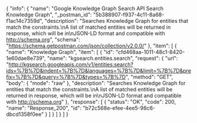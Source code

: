 {
  "info": {
    "name": "Google Knowledge Graph Search API Search Knowledge Graph",
    "_postman_id": "5b388907-f937-4c11-8a68-f1ac14c7359d",
    "description": "Searches Knowledge Graph for entities that match the constraints.\nA list of matched entities will be returned in response, which will be in\nJSON-LD format and compatible with http://schema.org",
    "schema": "https://schema.getpostman.com/json/collection/v2.0.0/"
  },
  "item": [
    {
      "name": "Knowledge Graph",
      "item": [
        {
          "id": "cfd468aa-1011-48c1-8420-1e60dae8e739",
          "name": "kgsearch.entities.search",
          "request": {
            "url": "http://kgsearch.googleapis.com/v1/entities:search?ids=%7B%7D&indent=%7B%7D&languages=%7B%7D&limit=%7B%7D&prefix=%7B%7D&query=%7B%7D&types=%7B%7D",
            "method": "GET",
            "body": {
              "mode": "raw"
            },
            "description": "Searches Knowledge Graph for entities that match the constraints.\nA list of matched entities will be returned in response, which will be in\nJSON-LD format and compatible with http://schema.org"
          },
          "response": [
            {
              "status": "OK",
              "code": 200,
              "name": "Response_200",
              "id": "b72c568e-efee-4ee5-98c6-dbcd1358f0ee"
            }
          ]
        }
      ]
    }
  ]
}